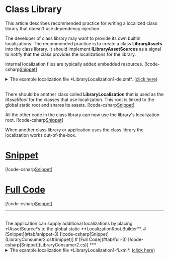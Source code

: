 ﻿# Class Library

This article describes recommended practice for writing a localized class library that doesn't use dependency injection.

The developer of class library may want to provide its own builtin localizations. 
The recommended practice is to create a class **LibraryAssets** into the class library.
It should implement **ILibraryAssetSources** as a signal to notify that the class provides the localizations for the library.

Internal localization files are typically added embedded resources.
[!code-csharp[Snippet](LibraryAssets.cs)]
<details>
  <summary>The example localization file *LibraryLocalization1-de.xml*.  (<u>click here</u>)</summary>
[!code-xml[Snippet](../../LibraryLocalization1-de.xml)]
</details>
<br/>

There should be another class called **LibraryLocalization** that is used as the *IAssetRoot* for the classes that use localization.
This root is linked to the global static root and shares its assets.
[!code-csharp[Snippet](LibraryLocalization.cs)]
<br/> 

All the other code in the class library can now use the library's localization root.
[!code-csharp[Snippet](MyClass.cs)]
<br/>

When another class library or application uses the class library the localization works out-of-the-box.
# [Snippet](#tab/snippet-2)
[!code-csharp[Snippet](LibraryConsumer1.cs#Snippet)]
# [Full Code](#tab/full-2)
[!code-csharp[Snippet](LibraryConsumer1.cs)]
***

<br/>
The application can supply additional localizations by placing *IAssetSource*s to the global static **LocalizationRoot.Builder**.
# [Snippet](#tab/snippet-3)
[!code-csharp[Snippet](LibraryConsumer2.cs#Snippet)]
# [Full Code](#tab/full-3)
[!code-csharp[Snippet](LibraryConsumer2.cs)]
***

<details>
  <summary>The example localization file *LibraryLocalization1-fi.xml*.  (<u>click here</u>)</summary>
[!code-xml[Snippet](../../LibraryLocalization1-fi.xml)]
</details>
<br/>
